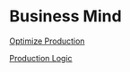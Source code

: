 # Business Mind

[Optimize Production](optimize-production.md)

[Production Logic](business-logic.md)
